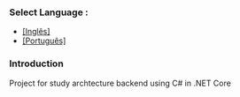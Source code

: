 ### Select Language :   
- [[Inglês]](https://github.com/virgnet/api-modelo-asp.net-core/blob/main/README.md)
- [[Português]](https://github.com/virgnet/api-modelo-asp.net-core/blob/main/README-pt.md)

### Introduction
Project for study archtecture backend using C# in .NET Core
